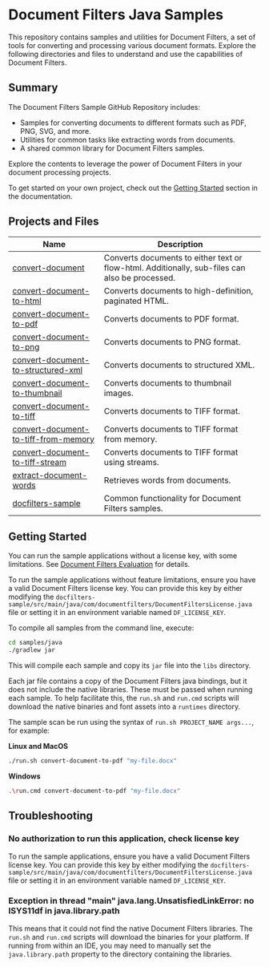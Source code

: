 # Document Filters Java Samples

This repository contains samples and utilities for Document Filters, a set of
tools for converting and processing various document formats. Explore the
following directories and files to understand and use the capabilities of
Document Filters.

## Summary

The Document Filters Sample GitHub Repository includes:

- Samples for converting documents to different formats such as PDF, PNG, SVG,
  and more.
- Utilities for common tasks like extracting words from documents.
- A shared common library for Document Filters samples.

Explore the contents to leverage the power of Document Filters in your document
processing projects.

To get started on your own project, check out the [Getting
Started](https://docs.hyland.com/DocumentFilters/en_US/Print/getting_started_with_document_filters/create_a_java_api_application.html)
section in the documentation.

## Projects and Files

| Name                                                                           | Description                                                                                    |
| ------------------------------------------------------------------------------ | ---------------------------------------------------------------------------------------------- |
| [convert-document](./convert-document)                                         | Converts documents to either text or flow-html. Additionally, sub-files can also be processed. |
| [convert-document-to-html](./convert-document-to-html)                         | Converts documents to high-definition, paginated HTML.                                         |
| [convert-document-to-pdf](./convert-document-to-pdf)                           | Converts documents to PDF format.                                                              |
| [convert-document-to-png](./convert-document-to-png)                           | Converts documents to PNG format.                                                              |
| [convert-document-to-structured-xml](./convert-document-to-structured-xml)     | Converts documents to structured XML.                                                          |
| [convert-document-to-thumbnail](./convert-document-to-thumbnail)               | Converts documents to thumbnail images.                                                        |
| [convert-document-to-tiff](./convert-document-to-tiff)                         | Converts documents to TIFF format.                                                             |
| [convert-document-to-tiff-from-memory](./convert-document-to-tiff-from-memory) | Converts documents to TIFF format from memory.                                                 |
| [convert-document-to-tiff-stream](./convert-document-to-tiff-stream)           | Converts documents to TIFF format using streams.                                               |
| [extract-document-words](./extract-document-words)                             | Retrieves words from documents.                                                                |
| [docfilters-sample](./docfilters-sample)                                       | Common functionality for Document Filters samples.                                             |

## Getting Started

You can run the sample applications without a license key, with some limitations.  See [Document Filters Evaluation](../../EVAL.md) for details.

To run the sample applications without feature limitations, ensure you have a valid Document Filters license
key. You can provide this key by either modifying the
`docfilters-sample/src/main/java/com/documentfilters/DocumentFiltersLicense.java`
file or setting it in an environment variable named `DF_LICENSE_KEY`.

To compile all samples from the command line, execute:

```bash
cd samples/java
./gradlew jar
```

This will compile each sample and copy its `jar` file into the `libs` directory.

Each jar file contains a copy of the Document Filters java bindings, but it does
not include the native libraries. These must be passed when running each sample.
To help facilitate this, the `run.sh` and `run.cmd` scripts will download the
native binaries and font assets into a `runtimes` directory.

The sample scan be run using the syntax of `run.sh PROJECT_NAME args...`, for example:

**Linux and MacOS**

```bash
./run.sh convert-document-to-pdf "my-file.docx"
```

**Windows**

```bash
.\run.cmd convert-document-to-pdf "my-file.docx"
```

## Troubleshooting

### No authorization to run this application, check license key

To run the sample applications, ensure you have a valid Document Filters license
key. You can provide this key by either modifying the
`docfilters-sample/src/main/java/com/documentfilters/DocumentFiltersLicense.java`
file or setting it in an environment variable named `DF_LICENSE_KEY`.

### Exception in thread "main" java.lang.UnsatisfiedLinkError: no ISYS11df in java.library.path

This means that it could not find the native Document Filters libraries. The
`run.sh` and `run.cmd` scripts will download the binaries for your platform. If
running from within an IDE, you may need to manually set the `java.library.path`
property to the directory containing the libraries.
